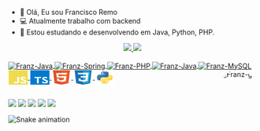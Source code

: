 

- 👋 Olá, Eu sou Francisco Remo
- 💻 Atualmente trabalho com backend
- 🌱 Estou estudando e desenvolvendo em Java, Python, PHP. 


<div align="center">
  <a href="https://github.com/Franciscoflh">
  <img height="180em" src="https://github-readme-stats.vercel.app/api?username=Franciscoflh&show_icons=true&theme=dark&include_all_commits=true&count_private=true"/>
  <img height="180em" src="https://github-readme-stats.vercel.app/api/top-langs/?username=Franciscoflh&layout=compact&langs_count=7&theme=dark"/>
</div>
<div style="display: inline_block"><br>
  <img align="center" alt="Franz-Java" height="30" width="40" src="https://cdn.jsdelivr.net/gh/devicons/devicon/icons/java/java-original.svg">
  <img align="center" alt="Franz-Spring" height="30" width="40" src="https://cdn.jsdelivr.net/gh/devicons/devicon/icons/spring/spring-original-wordmark.svg">
  <img align="center" alt="Franz-PHP" height="30" width="40" src="https://cdn.jsdelivr.net/gh/devicons/devicon/icons/php/php-original.svg">
  <img align="center" alt="Franz-Java" height="30" width="40" src="https://cdn.jsdelivr.net/gh/devicons/devicon/icons/postgresql/postgresql-original.svg">
  <img align="center" alt="Franz-MySQL" height="30" width="40" src="https://cdn.jsdelivr.net/gh/devicons/devicon/icons/mysql/mysql-original-wordmark.svg">
  <img align="center" alt="Franz-Js" height="30" width="40" src="https://raw.githubusercontent.com/devicons/devicon/master/icons/javascript/javascript-plain.svg">
  <img align="center" alt="Franz-Ts" height="30" width="40" src="https://raw.githubusercontent.com/devicons/devicon/master/icons/typescript/typescript-plain.svg">
  <img align="center" alt="Franz-HTML" height="30" width="40" src="https://raw.githubusercontent.com/devicons/devicon/master/icons/html5/html5-original.svg">
  <img align="center" alt="Franz-CSS" height="30" width="40" src="https://raw.githubusercontent.com/devicons/devicon/master/icons/css3/css3-original.svg">
  <img align="center" alt="Franz-Python" height="30" width="40" src="https://raw.githubusercontent.com/devicons/devicon/master/icons/python/python-original.svg">
  <img align="right" alt="Franz-gif" height="150" style="border-radius:50px;" src="https://user-images.githubusercontent.com/75093311/140321740-1273ffcb-27d2-467c-ae91-0b789b237139.gif">
</div>
  
##
  
<div> 
  <a href="https://instagram.com/francisco_rocker"><img src="https://img.shields.io/badge/-Instagram-%23E4405F?style=for-the-badge&logo=instagram&logoColor=white" target="_blank"></a>
  <a href="https://wa.me/qr/3YZOJNRLUYQNO1"><img src="https://img.shields.io/badge/WhatsApp-25D366?style=for-the-badge&logo=whatsapp&logoColor=white"></a>
 <a href="https://discord.com/channels/@me" target="_blank"><img src="https://img.shields.io/badge/Discord-7289DA?style=for-the-badge&logo=discord&logoColor=white" target="_blank"></a> 
  <a href = "mailto:francisco.flh@gmail.com"><img src="https://img.shields.io/badge/-Gmail-%23333?style=for-the-badge&logo=gmail&logoColor=white" target="_blank"></a>
  <a href="https://www.linkedin.com/in/francisco-remo" target="_blank"><img src="https://img.shields.io/badge/-LinkedIn-%230077B5?style=for-the-badge&logo=linkedin&logoColor=white" target="_blank"></a> 
  
![Snake animation](https://github.com/Franciscoflh/Franciscoflh/blob/output/github-contribution-grid-snake.svg)  
</div>
  


<!---
Franciscoflh/Franciscoflh is a ✨ special ✨ repository because its `README.md` (this file) appears on your GitHub profile.
You can click the Preview link to take a look at your changes.
--->

